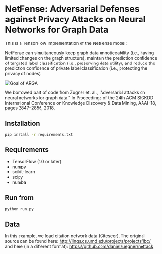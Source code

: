 # NetFense: Adversarial Defenses against Privacy Attacks on Neural Networks for Graph Data

This is a TensorFlow implementation of the NetFense model:

NetFense can simultaneously keep graph data unnoticeability (i.e., having limited changes on the graph structure), maintain the prediction confidence of targeted label classification
(i.e., preserving data utility), and reduce the prediction confidence of private label classification (i.e., protecting the privacy of nodes).

![Goal of ARGA](https://github.com/ICHRick/NetFense/blob/main/NetFense.JPG)

We borrowed part of code from Zugner et. al.,  ̈ Adversarial attacks on neural networks for graph data." In Proceedings
of the 24th ACM SIGKDD International Conference on Knowledge Discovery & Data Mining, AAAI ’18, pages 2847–2856, 2018.

## Installation

```bash
pip install -r requirements.txt
```

## Requirements
* TensorFlow (1.0 or later)
* numpy
* scikit-learn
* scipy
* numba
## Run from

```bash
python run.py
```

## Data

In this example, we load citation network data (Citeseer). 
The original source can be found here: http://linqs.cs.umd.edu/projects/projects/lbc/ and 
here (in a different format): https://github.com/danielzuegner/nettack


